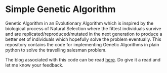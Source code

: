 # Simple Genetic Algorithm

Genetic Algorithm in an Evolutionary Algorithm which is inspired by the biological process of Natural Selection where the fittest individuals survive and are replicated/reproduced/mutated in the next generation to produce a better set of individuals which hopefully solve the problem eventually. This repository contains the code for implementing Genetic Algorithms in plain python to solve the travelling salesman problem.

The blog associated with this code can be read [here](https://medium.com/gradientfire/introduction-to-genetic-algorithms-58263747b9a0). Do give it a read and let me know your feedback.
